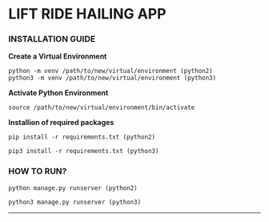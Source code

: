 # LIFT RIDE HAILING APP 

### INSTALLATION GUIDE

**Create a Virtual Environment**
```
python -m venv /path/to/new/virtual/environment (python2)
python3 -m venv /path/to/new/virtual/environment (python3)
```
**Activate Python Environment**
```
source /path/to/new/virtual/environment/bin/activate
```

**Installion of required packages**


```
pip install -r requirements.txt (python2)

pip3 install -r requirements.txt (python3)
```


### HOW TO RUN?
```
python manage.py runserver (python2)

python3 manage.py runserver (python3)
```

_____________________________________________________________________
